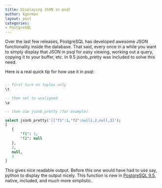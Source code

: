 ```yaml
---
title: Displaying JSON in psql
author: kgorman
layout: post
categories:
- PostgreSQL
---
```


Over the last few releases, PostgreSQL has developed awesome JSON functionality inside the database. That said, every once in a while you want to simply display that JSON in psql for easy viewing, working out a query, copying it to your buffer, etc. In 9.5 jsonb_pretty was included to solve this need.

Here is a real quick tip for how use it in psql:

~~~SQL

-- first turn on tuples only
\t

-- then set to unaligned
\a

-- then use jsonb_pretty (for example)

select jsonb_pretty('[{"f1":1,"f2":null},2,null,3]');
[
   {
       "f1": 1,
       "f2": null
   },
   2,
   null,
   3
]

~~~
This gives nice readable output. Before this one would have had to use say, python to display the output nicely. This function is new in [PostgreSQL 9.5](http://www.postgresql.org/docs/9.5/static/functions-json.html), native, included, and much more simplistic.
